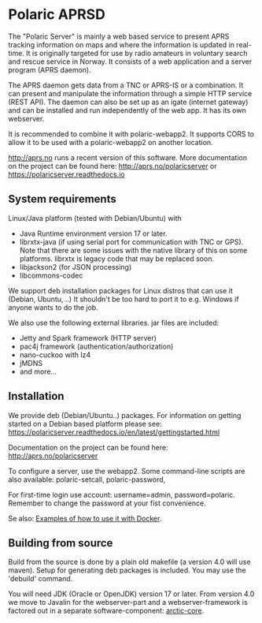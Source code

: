 # Polaric APRSD

The "Polaric Server" is mainly a web based service to present APRS tracking information on maps and where 
the information is updated in real-time. It is originally targeted for use by radio amateurs in voluntary 
search and rescue service in Norway. It consists of a web application and a server program (APRS daemon). 
 
The APRS daemon gets data from a TNC or APRS-IS or a combination. It can present 
and manipulate the information through a simple HTTP service (REST API). The daemon can 
also be set up as an igate (internet gateway) and can be installed and run independently 
of the web app. It has its own webserver. 

It is recommended to combine it with polaric-webapp2. It supports CORS to allow it to be used 
with a polaric-webapp2 on another location.

http://aprs.no runs a recent version of this software. More documentation on the project can be found here: 
http://aprs.no/polaricserver or https://polaricserver.readthedocs.io

## System requirements

Linux/Java platform (tested with Debian/Ubuntu) with
* Java Runtime environment version 17 or later. 
* librxtx-java (if using serial port for communication with TNC or GPS). Note that there are some issues with the native library of this on some platforms. librxtx is legacy code that may be replaced soon.
* libjackson2 (for JSON processing)
* libcommons-codec

We support deb installation packages for Linux distros that can use it (Debian, Ubuntu, ..) 
It shouldn't be too hard to port it to e.g. Windows if anyone wants to do the job. 

We also use the following external libraries. jar files are included: 
* Jetty and Spark framework (HTTP server)
* pac4j framework (authentication/authorization)
* nano-cuckoo with lz4
* jMDNS
* and more...


## Installation

We provide deb (Debian/Ubuntu..) packages. For information on getting started on a Debian based platform please 
see: https://polaricserver.readthedocs.io/en/latest/gettingstarted.html

Documentation on the project can be found here: 
http://aprs.no/polaricserver

To configure a server, use the webapp2. Some command-line scripts are also available: 
polaric-setcall, polaric-password, 

For first-time login use account: username=admin, password=polaric. Remember to change the password at your fist
convenience. 

Se also: [Examples of how to use it with Docker](https://github.com/PolaricServer/Dockerfiles).


## Building from source 

Build from the source is done by a plain old makefile (a version 4.0 will use maven). Setup for generating deb
packages is included. You may use the 'debuild' command.

You will need JDK (Oracle or OpenJDK) version 17 or later. 
From version 4.0 we move to Javalin for the webserver-part and a webserver-framework is factored out in a separate software-component: [arctic-core](https://github.com/PolaricServer/Arctic-Core). 

